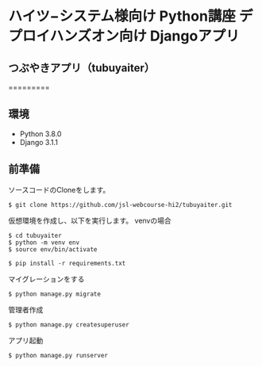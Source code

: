 # ハイツ−システム様向け Python講座 デプロイハンズオン向け Djangoアプリ
## つぶやきアプリ（tubuyaiter）
=========

## 環境
- Python 3.8.0
- Django 3.1.1

## 前準備
ソースコードのCloneをします。
```
$ git clone https://github.com/jsl-webcourse-hi2/tubuyaiter.git
```

仮想環境を作成し、以下を実行します。
venvの場合
```
$ cd tubuyaiter
$ python -m venv env 
$ source env/bin/activate
```

```
$ pip install -r requirements.txt
```

マイグレーションをする
```
$ python manage.py migrate
```

管理者作成
```
$ python manage.py createsuperuser
```

アプリ起動
```
$ python manage.py runserver
```
